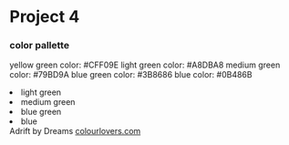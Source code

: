 <h1>Project 4</h1>

<h3>color pallette</h3>

  yellow green color: #CFF09E
  light green color: #A8DBA8
  medium green color: #79BD9A
  blue green color: #3B8686
  blue color: #0B486B 

  <li swatch="#A8DBA8">light green</li>
  <li swatch="#79BD9A">medium green</li>
  <li swatch="#3B8686">blue green</li>
  <li swatch="#0B486B">blue</li>
  <span>Adrift by Dreams <a href="http://www.colourlovers.com/palette/580974/Adrift_in_Dreams">colourlovers.com</a></span>
</ul>
